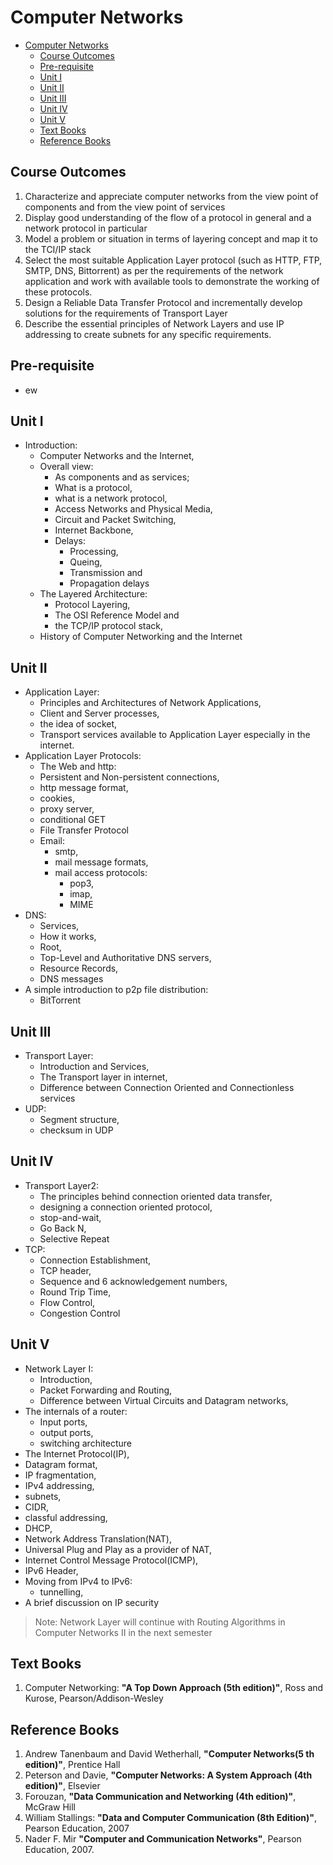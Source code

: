 # Computer Networks

- [Computer Networks](#computer-networks)
  - [Course Outcomes](#course-outcomes)
  - [Pre-requisite](#pre-requisite)
  - [Unit I](#unit-i)
  - [Unit II](#unit-ii)
  - [Unit III](#unit-iii)
  - [Unit IV](#unit-iv)
  - [Unit V](#unit-v)
  - [Text Books](#text-books)
  - [Reference Books](#reference-books)

## Course Outcomes

1. Characterize and appreciate computer networks from the view point of 
   components and from the view point of services
2. Display good understanding of the flow of a protocol in general and a 
   network protocol in particular
3. Model a problem or situation in terms of layering concept and map it 
   to the TCI/IP stack
4. Select the most suitable Application Layer protocol (such as HTTP, FTP,
   SMTP, DNS, Bittorrent) as per the requirements of the network application 
   and work with available tools to demonstrate the working of these protocols.
5. Design a Reliable Data Transfer Protocol and incrementally develop solutions
   for the requirements of Transport Layer
6. Describe the essential principles of Network Layers and use IP addressing
   to create subnets for any specific requirements.

## Pre-requisite

- ew

## Unit I

- Introduction: 
  - Computer Networks and the Internet, 
  - Overall view: 
    - As components and as services; 
    - What is a protocol, 
    - what is a network protocol,
    - Access Networks and Physical Media, 
    - Circuit and Packet Switching,
    - Internet Backbone, 
    - Delays: 
      - Processing, 
      - Queing, 
      - Transmission and 
      - Propagation delays
  - The Layered Architecture: 
    - Protocol Layering, 
    - The OSI Reference Model and 
    - the TCP/IP protocol stack, 
  - History of Computer Networking and the Internet

## Unit II

- Application Layer: 
  - Principles and Architectures of Network Applications, 
  - Client and Server processes, 
  - the idea of socket, 
  - Transport services available to Application Layer especially in the internet.
- Application Layer Protocols: 
  - The Web and http: 
  - Persistent and Non-persistent connections, 
  - http message format, 
  - cookies, 
  - proxy server,
  - conditional GET
  - File Transfer Protocol
  - Email: 
    - smtp, 
    - mail message formats, 
    - mail access protocols: 
      - pop3, 
      - imap,
      - MIME
- DNS: 
  - Services, 
  - How it works, 
  - Root, 
  - Top-Level and Authoritative DNS servers, 
  - Resource Records, 
  - DNS messages 
- A simple introduction to p2p file distribution: 
  - BitTorrent

## Unit III

- Transport Layer: 
  - Introduction and Services, 
  - The Transport layer in internet, 
  - Difference between Connection Oriented and Connectionless services
- UDP: 
  - Segment structure, 
  - checksum in UDP

## Unit IV

- Transport Layer2:
  - The principles behind connection oriented data transfer, 
  - designing a connection oriented protocol, 
  - stop-and-wait, 
  - Go Back N, 
  - Selective Repeat
- TCP: 
  - Connection Establishment, 
  - TCP header, 
  - Sequence and 6 acknowledgement numbers, 
  - Round Trip Time, 
  - Flow Control, 
  - Congestion Control

## Unit V

- Network Layer I: 
  - Introduction, 
  - Packet Forwarding and Routing, 
  - Difference between Virtual Circuits and Datagram networks, 
- The internals of a router: 
  - Input ports, 
  - output ports, 
  - switching architecture
- The Internet Protocol(IP), 
- Datagram format, 
- IP fragmentation, 
- IPv4 addressing, 
- subnets, 
- CIDR, 
- classful addressing, 
- DHCP, 
- Network Address Translation(NAT), 
- Universal Plug and Play as a provider of NAT, 
- Internet Control Message Protocol(ICMP), 
- IPv6 Header, 
- Moving from IPv4 to IPv6: 
  - tunnelling, 
- A brief discussion on IP security

> Note: Network Layer will continue with Routing Algorithms in Computer
> Networks II in the next semester

## Text Books

1. Computer Networking: 
   **"A Top Down Approach (5th edition)"**, 
   Ross and Kurose, Pearson/Addison-Wesley

## Reference Books

1. Andrew Tanenbaum and David Wetherhall, 
   **"Computer Networks(5 th edition)"**,
   Prentice Hall
2. Peterson and Davie, 
   **"Computer Networks: A System Approach (4th edition)"**,
   Elsevier
3. Forouzan, 
   **"Data Communication and Networking (4th edition)"**,
   McGraw Hill
4. William Stallings: 
   **"Data and Computer Communication (8th Edition)"**,
   Pearson Education, 2007
5. Nader F. Mir
   **"Computer and Communication Networks"**,
   Pearson Education, 2007.
